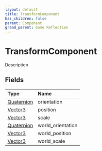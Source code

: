 ```yaml
---
layout: default
title: TransformComponent
has_children: false
parent: Component
grand_parent: Game Reflection
---
```

# TransformComponent
Description 

## Fields

| Type | Name |
|:----------|:--------------|
| [Quaternion](/riftbreaker-wiki/docs/game-reflection/classes/quaternion/) | orientation |
| [Vector3](/riftbreaker-wiki/docs/game-reflection/classes/vector3/) | position |
| [Vector3](/riftbreaker-wiki/docs/game-reflection/classes/vector3/) | scale |
| [Quaternion](/riftbreaker-wiki/docs/game-reflection/classes/quaternion/) | world_orientation |
| [Vector3](/riftbreaker-wiki/docs/game-reflection/classes/vector3/) | world_position |
| [Vector3](/riftbreaker-wiki/docs/game-reflection/classes/vector3/) | world_scale |

